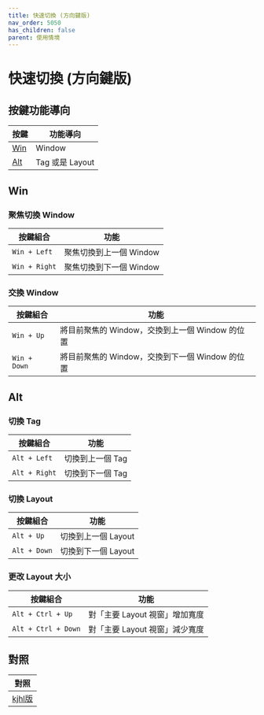 ```yaml
---
title: 快速切換 (方向鍵版)
nav_order: 5050
has_children: false
parent: 使用情境
---
```



# 快速切換 (方向鍵版)


## 按鍵功能導向

| 按鍵 | 功能導向 |
| --- | --- |
| [Win](#win) | Window |
| [Alt](#alt) | Tag 或是 Layout |


## Win

### 聚焦切換 Window

| 按鍵組合 | 功能 |
| --- | --- |
| `Win + Left` | 聚焦切換到上一個 Window |
| `Win + Right` | 聚焦切換到下一個 Window |

### 交換 Window

| 按鍵組合 | 功能 |
| --- | --- |
| `Win + Up` | 將目前聚焦的 Window，交換到上一個 Window 的位置 |
| `Win + Down` | 將目前聚焦的 Window，交換到下一個 Window 的位置 |

## Alt

### 切換 Tag

| 按鍵組合 | 功能 |
| --- | --- |
| `Alt + Left` | 切換到上一個 Tag |
| `Alt + Right` | 切換到下一個 Tag |

### 切換 Layout

| 按鍵組合 | 功能 |
| --- | --- |
| `Alt + Up` | 切換到上一個 Layout |
| `Alt + Down` | 切換到下一個 Layout |

### 更改 Layout 大小

| 按鍵組合 | 功能 |
| --- | --- |
| `Alt + Ctrl + Up` | 對「主要 Layout 視窗」增加寬度 |
| `Alt + Ctrl + Down` | 對「主要 Layout 視窗」減少寬度 |


## 對照

| 對照 |
| --- |
| [kjhl版](quick-switch-by-kjhl-key) |

